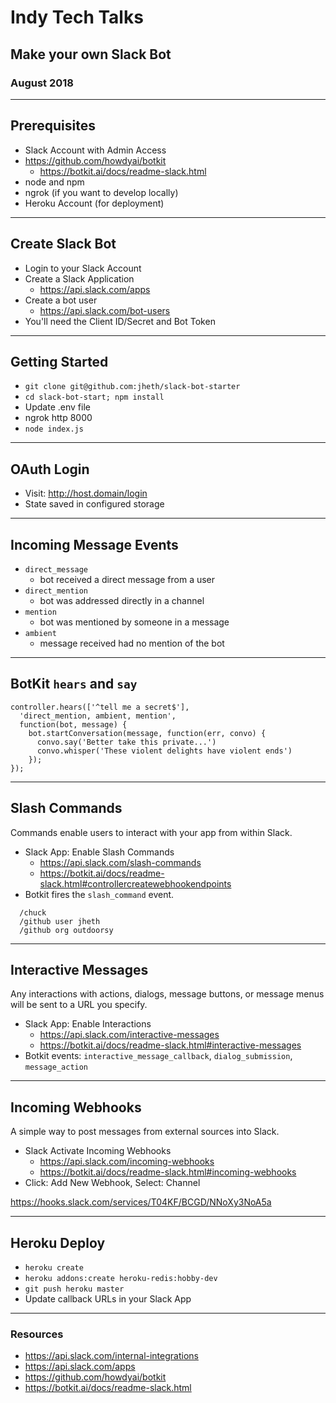 # Indy Tech Talks
## Make your own Slack Bot
### August 2018

---

## Prerequisites

* Slack Account with Admin Access
* https://github.com/howdyai/botkit
  * https://botkit.ai/docs/readme-slack.html
* node and npm
* ngrok (if you want to develop locally)
* Heroku Account (for deployment)

---

## Create Slack Bot

* Login to your Slack Account
* Create a Slack Application
  * https://api.slack.com/apps
* Create a bot user
  * https://api.slack.com/bot-users
* You'll need the Client ID/Secret and Bot Token

---

## Getting Started

* `git clone git@github.com:jheth/slack-bot-starter`
* `cd slack-bot-start; npm install`
* Update .env file
* ngrok http 8000
* `node index.js`

---

## OAuth Login

* Visit: http://host.domain/login
* State saved in configured storage

---

## Incoming Message Events

* `direct_message`
  * bot received a direct message from a user
* `direct_mention`
  * bot was addressed directly in a channel
* `mention`
  * bot was mentioned by someone in a message
* `ambient`
  * message received had no mention of the bot

---

## BotKit `hears` and `say`

```
controller.hears(['^tell me a secret$'],
  'direct_mention, ambient, mention',
  function(bot, message) {
    bot.startConversation(message, function(err, convo) {
      convo.say('Better take this private...')
      convo.whisper('These violent delights have violent ends')
    });
});
```

---

## Slash Commands

Commands enable users to interact with your app from within Slack.

* Slack App: Enable Slash Commands
  * https://api.slack.com/slash-commands
  * https://botkit.ai/docs/readme-slack.html#controllercreatewebhookendpoints
* Botkit fires the `slash_command` event.

```
  /chuck
  /github user jheth
  /github org outdoorsy
```

---

## Interactive Messages

Any interactions with actions, dialogs, message buttons, or message menus will be sent to a URL you specify.

* Slack App: Enable Interactions
  * https://api.slack.com/interactive-messages
  * https://botkit.ai/docs/readme-slack.html#interactive-messages
* Botkit events: `interactive_message_callback`, `dialog_submission`, `message_action`

---

## Incoming Webhooks

A simple way to post messages from external sources into Slack.

* Slack Activate Incoming Webhooks
  * https://api.slack.com/incoming-webhooks
  * https://botkit.ai/docs/readme-slack.html#incoming-webhooks
* Click: Add New Webhook, Select: Channel

https://hooks.slack.com/services/T04KF/BCGD/NNoXy3NoA5a

---

## Heroku Deploy

* `heroku create`
* `heroku addons:create heroku-redis:hobby-dev`
* `git push heroku master`
* Update callback URLs in your Slack App

---

### Resources

* https://api.slack.com/internal-integrations
* https://api.slack.com/apps
* https://github.com/howdyai/botkit
* https://botkit.ai/docs/readme-slack.html
